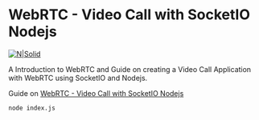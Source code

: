 # WebRTC - Video Call with SocketIO Nodejs

[![N|Solid](https://1.bp.blogspot.com/-8oBd42OoT48/YJaAEIrtm1I/AAAAAAAACz0/bP_sBzQoSxsxQytUaCLpm4rPXpIZ_kwCgCNcBGAsYHQ/s712/webRTC-SocketIO-Node.png)](https://www.bloggernepal.com/2021/05/webrtc-video-call-with-socketio-nodejs.html)

A Introduction to WebRTC and Guide on creating a Video Call Application with WebRTC using SocketIO and Nodejs.

Guide on [WebRTC - Video Call with SocketIO Nodejs]

[webrtc - video call with socketio nodejs]: https://www.bloggernepal.com/2021/05/webrtc-video-call-with-socketio-nodejs.html

[Setup STUN and TURN server on Ubuntu]: https://www.bloggernepal.com/2021/05/setup-stun-and-turn-server-on-ubuntu.html


```bash
node index.js
```